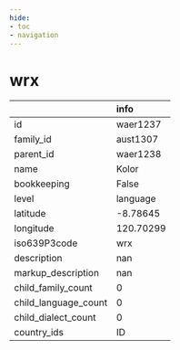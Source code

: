 ```yaml
---
hide:
- toc
- navigation
---
```

# wrx
|                      | info      |
|:---------------------|:----------|
| id                   | waer1237  |
| family_id            | aust1307  |
| parent_id            | waer1238  |
| name                 | Kolor     |
| bookkeeping          | False     |
| level                | language  |
| latitude             | -8.78645  |
| longitude            | 120.70299 |
| iso639P3code         | wrx       |
| description          | nan       |
| markup_description   | nan       |
| child_family_count   | 0         |
| child_language_count | 0         |
| child_dialect_count  | 0         |
| country_ids          | ID        |